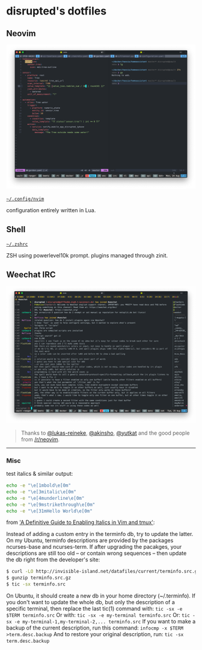 # disrupted's dotfiles

## Neovim

![nvim in tmux](.config/_screens/nvim.png)

[`~/.config/nvim`](https://github.com/disrupted/dotfiles/tree/master/.config/nvim)

configuration entirely written in Lua.

## Shell

[`~/.zshrc`](https://github.com/disrupted/dotfiles/blob/master/.zshrc)

ZSH using powerlevel10k prompt. plugins managed through zinit.

## Weechat IRC

![Weechat IRC](.config/_screens/weechat.png)

> Thanks to [@lukas-reineke](https://github.com/lukas-reineke/dotfiles), [@akinsho](https://github.com/akinsho/dotfiles), [@yutkat](https://github.com/yutkat/dotfiles) and the good people from [/r/neovim](https://reddit.com/r/neovim).

---

### Misc

test italics & similar output:

```sh
echo -e "\e[1mbold\e[0m"
echo -e "\e[3mitalic\e[0m"
echo -e "\e[4munderline\e[0m"
echo -e "\e[9mstrikethrough\e[0m"
echo -e "\e[31mHello World\e[0m"
```

from ['A Definitive Guide to Enabling Italics in Vim and tmux'](https://www.reddit.com/r/vim/comments/fr6zfl/a_definitive_guide_to_enabling_italics_in_vim_and/):

Instead of adding a custom entry in the terminfo db, try to update the latter. On my Ubuntu, terminfo descriptions are provided by the packages ncurses-base and ncurses-term. If after upgrading the pacakges, your descriptions are still too old – or contain wrong sequences – then update the db right from the developer's site:

```sh
$ curl -LO http://invisible-island.net/datafiles/current/terminfo.src.gz
$ gunzip terminfo.src.gz
$ tic -sx terminfo.src
```

On Ubuntu, it should create a new db in your home directory (~/.terminfo). If you don't want to update the whole db, but only the description of a specific terminal, then replace the last tic(1) command with:
`tic -sx -e $TERM terminfo.src`
Or with:
`tic -sx -e my-terminal terminfo.src`
Or:
`tic -sx -e my-terminal-1,my-terminal-2,... terminfo.src`
If you want to make a backup of the current description, run this command:
`infocmp -x $TERM >term.desc.backup`
And to restore your original description, run:
`tic -sx term.desc.backup`
